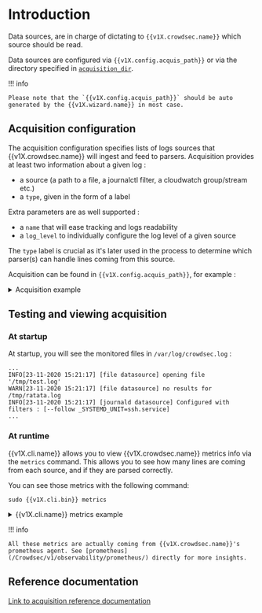# Introduction

Data sources, are in charge of dictating to `{{v1X.crowdsec.name}}` which source should be read.

Data sources are configured via  `{{v1X.config.acquis_path}}` or via the directory specified in [`acquisition_dir`](/Crowdsec/v1/references/crowdsec-config/#acquisition_dir).

!!! info 

    Please note that the `{{v1X.config.acquis_path}}` should be auto generated by the {{v1X.wizard.name}} in most case.

## Acquisition configuration

The acquisition configuration specifies lists of logs sources that {{v1X.crowdsec.name}} will ingest and feed to parsers.
Acquisition provides at least two information about a given log :

 - a source (a path to a file, a journalctl filter, a cloudwatch group/stream etc.)
 - a `type`, given in the form of a label

Extra parameters are as well supported :

 - a `name` that will ease tracking and logs readability
 - a `log_level` to individually configure the log level of a given source

The `type` label is crucial as it's later used in the process to determine which parser(s) can handle lines coming from this source.

Acquisition can be found in `{{v1X.config.acquis_path}}`, for example :
<details>
  <summary>Acquisition example</summary>
```yaml
source: file
log_level: debug
filenames:
  - /var/log/nginx/access-*.log
  - /var/log/nginx/error.log
labels:
  type: nginx
---
source: journalctl
journalctl_filter:
 - "_SYSTEMD_UNIT=ssh.service"
labels:
  type: syslog
---
source: cloudwatch
group_name: /aws/group/name
aws_profile: production
labels:
  type: syslog
```
</details>

## Testing and viewing acquisition

### At startup

At startup, you will see the monitored files in `/var/log/crowdsec.log` :

```
...
INFO[23-11-2020 15:21:17] [file datasource] opening file '/tmp/test.log' 
WARN[23-11-2020 15:21:17] [file datasource] no results for /tmp/ratata.log 
INFO[23-11-2020 15:21:17] [journald datasource] Configured with filters : [--follow _SYSTEMD_UNIT=ssh.service] 
...
```

### At runtime

{{v1X.cli.name}} allows you to view {{v1X.crowdsec.name}} metrics info via the `metrics` command.
This allows you to see how many lines are coming from each source, and if they are parsed correctly.

You can see those metrics with the following command:
```
sudo {{v1X.cli.bin}} metrics
```


<details>
  <summary>{{v1X.cli.name}} metrics example</summary>

```bash
$ sudo {{v1X.cli.bin}} metrics
...
...
INFO[0000] Acquisition Metrics:     
+--------------------------------------+------------+--------------+----------------+------------------------+
|                SOURCE                | LINES READ | LINES PARSED | LINES UNPARSED | LINES POURED TO BUCKET |
+--------------------------------------+------------+--------------+----------------+------------------------+
| /tmp/test.log                        |         10 |           10 | -              |                     11 |
| journalctl-_SYSTEMD_UNIT=ssh.service |         36 |           12 |             24 |                     17 |
+--------------------------------------+------------+--------------+----------------+------------------------+
...
...
```

</details>


!!! info

    All these metrics are actually coming from {{v1X.crowdsec.name}}'s prometheus agent. See [prometheus](/Crowdsec/v1/observability/prometheus/) directly for more insights.


## Reference documentation

[Link to acquisition reference documentation](/Crowdsec/v1/references/acquisition/)
